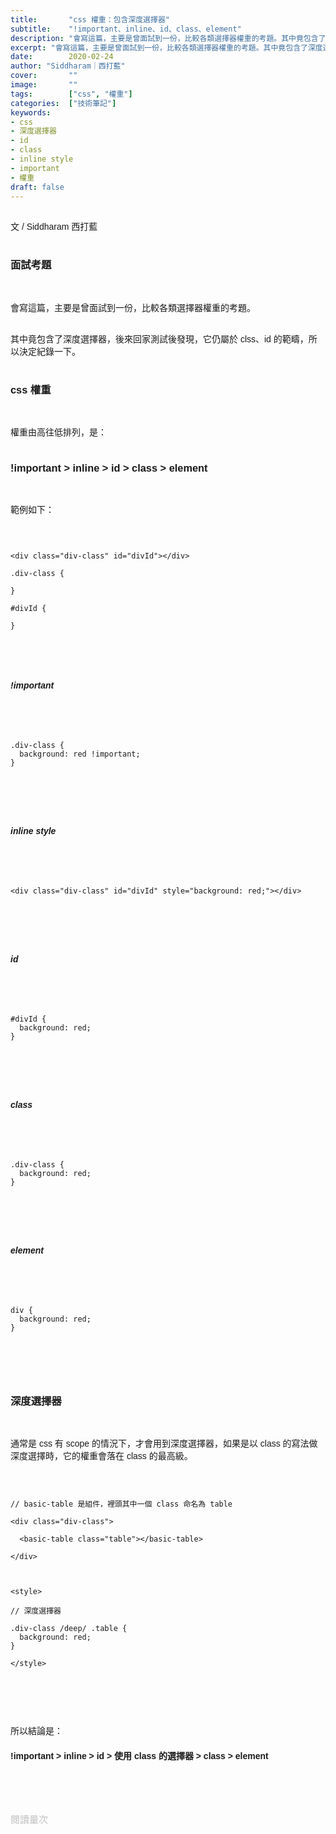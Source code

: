 ```yaml
---
title:       "css 權重：包含深度選擇器"
subtitle:    "!important、inline、id、class、element"
description: "會寫這篇，主要是曾面試到一份，比較各類選擇器權重的考題。其中竟包含了深度選擇器，後來回家測試後發現，它仍屬於 clss、id 的範疇，所以決定紀錄一下。"
excerpt: "會寫這篇，主要是曾面試到一份，比較各類選擇器權重的考題。其中竟包含了深度選擇器，後來回家測試後發現，它仍屬於 clss、id 的範疇，所以決定紀錄一下。"
date:        2020-02-24
author: "Siddharam｜西打藍"
cover:       ""
image:       ""
tags:        ["css", "權重"]
categories:  ["技術筆記"]
keywords:
- css
- 深度選擇器
- id
- class
- inline style
- important
- 權重
draft: false
---
```



<article style="font-family: 'Noto Sans TC', '微軟正黑體', sans-serif; font-weight: 300;">

<br>文 / Siddharam 西打藍<br><br>

<h3 class="article-h1-color">面試考題</h3><br>

會寫這篇，主要是曾面試到一份，比較各類選擇器權重的考題。<br><br>

其中竟包含了深度選擇器，後來回家測試後發現，它仍屬於 clss、id 的範疇，所以決定紀錄一下。<br><br>

<h3 class="article-h1-color">css 權重</h3><br>

權重由高往低排列，是：<br><br>

<h3>!important > inline > id > class > element</h3><br>

範例如下：<br><br>

<pre>
<code>

&lt;div class="div-class" id="divId">&lt;/div>

.div-class {

}

#divId {

}

</code>
</pre>
<br>

<h5>!important</h5><br>


<pre>
<code>

.div-class {
  background: red !important;
}


</code>
</pre>
<br>

<h5>inline style</h5><br>


<pre>
<code>

&lt;div class="div-class" id="divId" style="background: red;">&lt;/div>


</code>
</pre>
<br>



<h5>id</h5><br>


<pre>
<code>

#divId {
  background: red;
}


</code>
</pre>
<br>

<h5>class</h5><br>


<pre>
<code>

.div-class {
  background: red;
}


</code>
</pre>
<br>

<h5>element</h5><br>


<pre>
<code>

div {
  background: red;
}


</code>
</pre>
<br>

<h3 class="article-h1-color">深度選擇器</h3><br>

通常是 css 有 scope 的情況下，才會用到深度選擇器，如果是以 class 的寫法做深度選擇時，它的權重會落在 class 的最高級。<br><br>

<pre>
<code>

// basic-table 是組件，裡頭其中一個 class 命名為 table

&lt;div class="div-class">

  &lt;basic-table class="table">&lt;/basic-table>

&lt;/div>



&lt;style>

// 深度選擇器

.div-class /deep/ .table {
  background: red;
}

&lt;/style>

</code>
</pre>
<br><br>

所以結論是：

<h4>!important > inline > id > 使用 class 的選擇器 > class > element</h4>

<br><br><br>

</article>

<div style="color: #bfbfbf; font-size: 15px;" id="busuanzi_container_page_pv">
  閱讀量<span id="busuanzi_value_page_pv"></span>次
</div>

<script src="../../js/post.js"></script>
